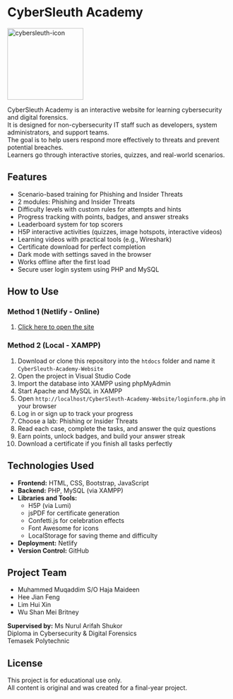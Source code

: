 # CyberSleuth Academy
<img width="172" height="162" alt="cybersleuth-icon" src="https://github.com/user-attachments/assets/2a91de26-dbc2-4b0e-a214-9a56f515f012" />

CyberSleuth Academy is an interactive website for learning cybersecurity and digital forensics.  
It is designed for non-cybersecurity IT staff such as developers, system administrators, and support teams.  
The goal is to help users respond more effectively to threats and prevent potential breaches.  
Learners go through interactive stories, quizzes, and real-world scenarios.

## Features

- Scenario-based training for Phishing and Insider Threats  
- 2 modules: Phishing and Insider Threats  
- Difficulty levels with custom rules for attempts and hints  
- Progress tracking with points, badges, and answer streaks  
- Leaderboard system for top scorers  
- H5P interactive activities (quizzes, image hotspots, interactive videos)  
- Learning videos with practical tools (e.g., Wireshark)  
- Certificate download for perfect completion  
- Dark mode with settings saved in the browser  
- Works offline after the first load  
- Secure user login system using PHP and MySQL  

## How to Use

### Method 1 (Netlify - Online)
1. [Click here to open the site](https://your-netlify-site-link.netlify.app)

### Method 2 (Local - XAMPP)
1. Download or clone this repository into the `htdocs` folder and name it `CyberSleuth-Academy-Website`  
2. Open the project in Visual Studio Code  
3. Import the database into XAMPP using phpMyAdmin  
4. Start Apache and MySQL in XAMPP  
5. Open `http://localhost/CyberSleuth-Academy-Website/loginform.php` in your browser  
6. Log in or sign up to track your progress  
7. Choose a lab: Phishing or Insider Threats  
8. Read each case, complete the tasks, and answer the quiz questions  
9. Earn points, unlock badges, and build your answer streak  
10. Download a certificate if you finish all tasks perfectly  

## Technologies Used

- **Frontend:** HTML, CSS, Bootstrap, JavaScript  
- **Backend:** PHP, MySQL (via XAMPP)  
- **Libraries and Tools:**
  - H5P (via Lumi)  
  - jsPDF for certificate generation  
  - Confetti.js for celebration effects  
  - Font Awesome for icons  
  - LocalStorage for saving theme and difficulty  
- **Deployment:** Netlify  
- **Version Control:** GitHub  

## Project Team

- Muhammed Muqaddim S/O Haja Maideen  
- Hee Jian Feng  
- Lim Hui Xin  
- Wu Shan Mei Britney  

**Supervised by:** Ms Nurul Arifah Shukor  
Diploma in Cybersecurity & Digital Forensics  
Temasek Polytechnic  

## License

This project is for educational use only.  
All content is original and was created for a final-year project.
